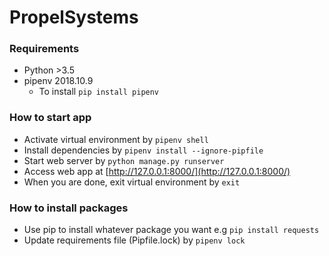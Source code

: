# PropelSystems

### Requirements

* Python >3.5
* pipenv 2018.10.9
  * To install `pip install pipenv`

### How to start app

* Activate virtual environment by `pipenv shell`
* Install dependencies by `pipenv install --ignore-pipfile`
* Start web server by `python manage.py runserver`
* Access web app at [http://127.0.0.1:8000/](http://127.0.0.1:8000/)
* When you are done, exit virtual environment by `exit`

### How to install packages

* Use pip to install whatever package you want e.g `pip install requests`
* Update requirements file (Pipfile.lock) by `pipenv lock`
